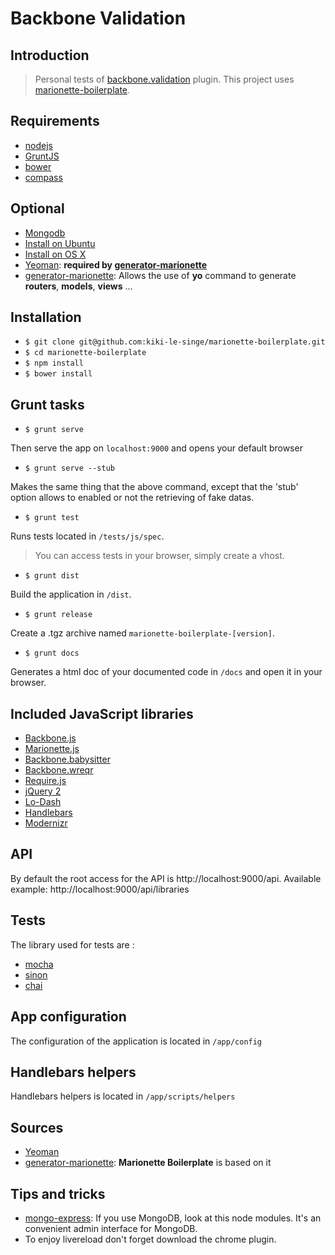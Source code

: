 # Backbone Validation

## Introduction

> Personal tests of [backbone.validation](https://github.com/thedersen/backbone.validation) plugin. This project uses [marionette-boilerplate](https://github.com/kiki-le-singe/marionette-boilerplate).

## Requirements

 * [nodejs](http://nodejs.org/)
 * [GruntJS](http://gruntjs.com/)
 * [bower](http://bower.io/)
 * [compass](http://compass-style.org/)

## Optional

 * [Mongodb](http://www.mongodb.org/)
  * [Install on Ubuntu](http://docs.mongodb.org/manual/tutorial/install-mongodb-on-ubuntu/)
  * [Install on OS X](http://docs.mongodb.org/manual/tutorial/install-mongodb-on-os-x/)
 * [Yeoman](http://yeoman.io/): **required by [generator-marionette](https://github.com/mrichard/generator-marionette)**
 * [generator-marionette](https://github.com/mrichard/generator-marionette): Allows the use of **yo** command to generate **routers**, **models**, **views** ...

## Installation

* `$ git clone git@github.com:kiki-le-singe/marionette-boilerplate.git`
* `$ cd marionette-boilerplate`
* `$ npm install`
* `$ bower install`

## Grunt tasks

* `$ grunt serve`

Then serve the app on `localhost:9000` and opens your default browser

* `$ grunt serve --stub`

Makes the same thing that the above command, except that the 'stub' option allows to enabled or not the retrieving of fake datas.

* `$ grunt test`

Runs tests located in `/tests/js/spec`.

> You can access tests in your browser, simply create a vhost.

* `$ grunt dist`

Build the application in `/dist`.

* `$ grunt release`

Create a .tgz archive named `marionette-boilerplate-[version]`.

* `$ grunt docs`

Generates a html doc of your documented code in `/docs` and open it in your browser.

## Included JavaScript libraries

 * [Backbone.js](http://backbonejs.org/)
 * [Marionette.js](http://marionettejs.com/)
 * [Backbone.babysitter](https://github.com/marionettejs/backbone.babysitter)
 * [Backbone.wreqr](https://github.com/marionettejs/backbone.wreqr)
 * [Require.js](http://requirejs.org/)
 * [jQuery 2](http://jquery.com/)
 * [Lo-Dash](http://lodash.com/)
 * [Handlebars](http://handlebarsjs.com/)
 * [Modernizr](http://modernizr.com/)

## API

By default the root access for the API is http://localhost:9000/api. Available example: http://localhost:9000/api/libraries

## Tests

The library used for tests are :

 * [mocha](http://visionmedia.github.io/mocha/)
 * [sinon](http://sinonjs.org/)
 * [chai](http://chaijs.com/)

## App configuration

The configuration of the application is located in `/app/config`

## Handlebars helpers

Handlebars helpers is located in `/app/scripts/helpers`

## Sources

 * [Yeoman](http://yeoman.io/)
 * [generator-marionette](https://github.com/mrichard/generator-marionette): **Marionette Boilerplate** is based on it

## Tips and tricks

 * [mongo-express](https://www.npmjs.org/package/mongo-express): If you use MongoDB, look at this node modules. It's an convenient admin interface for MongoDB.
 * To enjoy livereload don't forget download the chrome plugin.
